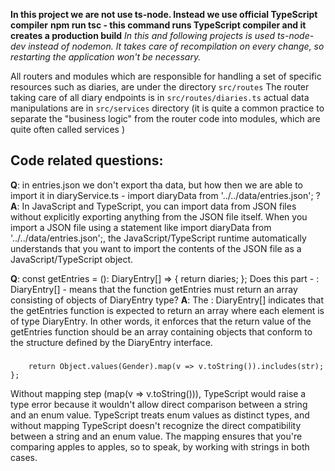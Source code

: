 **In this project we are not use ts-node. Instead we use official TypeScript compiler**
**npm run tsc - this command runs TypeScript compiler and it creates a production build**
*In this and following projects is used ts-node-dev instead of nodemon. It takes care of recompilation on every change, so restarting the application won't be necessary.*

All routers and modules which are responsible for handling a set of specific resources such as diaries, are under the directory `src/routes`
The router taking care of all diary endpoints is in `src/routes/diaries.ts`
actual data manipulations are in `src/services` directory (it is quite a common practice to separate the "business logic" from the router code into modules, which are quite often called services
)

## Code related questions:
**Q**: in entries.json we don't export tha data, but how then we are able to import it in diaryService.ts - import diaryData from '../../data/entries.json'; ?
**A**: In JavaScript and TypeScript, you can import data from JSON files without explicitly exporting anything from the JSON file itself. When you import a JSON file using a statement like import diaryData from '../../data/entries.json';, the JavaScript/TypeScript runtime automatically understands that you want to import the contents of the JSON file as a JavaScript/TypeScript object.

**Q**: const getEntries = (): DiaryEntry[] => {
	return diaries;
};
Does this part - : DiaryEntry[]  - means that the function getEntries must return an array consisting of objects of DiaryEntry type?
**A**: The : DiaryEntry[] indicates that the getEntries function is expected to return an array where each element is of type DiaryEntry. In other words, it enforces that the return value of the getEntries function should be an array containing objects that conform to the structure defined by the DiaryEntry interface.

###
```const isGender = (str: string): str is Gender => {
	return Object.values(Gender).map(v => v.toString()).includes(str);
};
```
Without mapping step (map(v => v.toString())), TypeScript would raise a type error because it wouldn't allow direct comparison between a string and an enum value. TypeScript treats enum values as distinct types, and without mapping TypeScript doesn't recognize the direct compatibility between a string and an enum value. The mapping ensures that you're comparing apples to apples, so to speak, by working with strings in both cases.
